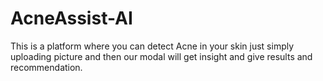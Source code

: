 # AcneAssist-AI
This is a platform where you can detect Acne in your skin just simply uploading picture and then our modal will get insight and give results and recommendation.

